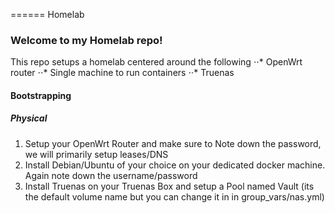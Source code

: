 ====== Homelab
### Welcome to my Homelab repo!

This repo setups a homelab centered around the following
⋅⋅* OpenWrt router
⋅⋅* Single machine to run containers
⋅⋅* Truenas

#### Bootstrapping
##### Physical

1. Setup your OpenWrt Router and make sure to Note down the password, we will primarily setup leases/DNS
2. Install Debian/Ubuntu of your choice on your dedicated docker machine. Again note down the username/password
3. Install Truenas on your Truenas Box and setup a Pool named Vault (its the default volume name but you can change it in in group_vars/nas.yml)
